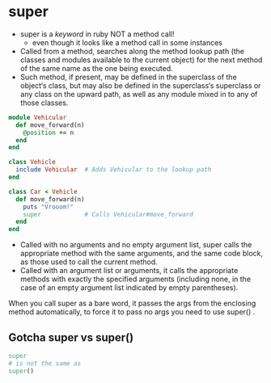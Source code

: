 # super

- super is a _keyword_ in ruby NOT a method call!
    - even though it looks like a method call in some instances
- Called from a method, searches along the method lookup path (the classes and
  modules available to the current object) for the next method of the same name
  as the one being executed.
- Such method, if present, may be defined in the superclass of the object‘s
  class, but may also be defined in the superclass‘s superclass or any class on
  the upward path, as well as any module mixed in to any of those classes.

```ruby
module Vehicular
  def move_forward(n)
    @position += n
  end
end

class Vehicle
  include Vehicular  # Adds Vehicular to the lookup path
end

class Car < Vehicle
  def move_forward(n)
    puts "Vrooom!"
    super            # Calls Vehicular#move_forward
  end
end
```

- Called with no arguments and no empty argument list, super calls the
  appropriate method with the same arguments, and the same code block, as those
  used to call the current method.
- Called with an argument list or arguments, it calls the appropriate methods
  with exactly the specified arguments (including none, in the case of an empty
  argument list indicated by empty parentheses).

When you call super as a bare word, it passes the args from the enclosing method
automatically, to force it to pass no args you need to use super() .

## Gotcha super vs super()

```ruby
super
# is not the same as
super()
```
